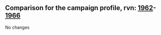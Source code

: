 ## Comparison for the campaign profile, rvn: [1962](https://github.com/PRO100KatYT/FortniteProfileRevisions/tree/main/profiles/campaign/1962%20campaign.json)-[1966](https://github.com/PRO100KatYT/FortniteProfileRevisions/tree/main/profiles/campaign/1966%20campaign.json)

No changes
